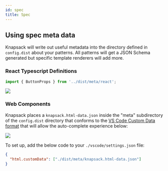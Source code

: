```yaml
---
id: spec
title: Spec
---
```


## Using spec meta data

Knapsack will write out useful metadata into the directory defined in `config.dist` about your patterns. All patterns will get a JSON Schema generated but specific template renderers will add more.

### React Typescript Definitions

```jsx
import { ButtonProps } from '../dist/meta/react';
```

![](/assets/spec-autocomplete--react.png)

### Web Components

Knapsack places a `knapsack.html-data.json` inside the "meta" subdirectory of the `config.dist` directory that conforms to the [VS Code Custom Data format](https://github.com/microsoft/vscode-custom-data) that will allow the auto-complete experience below:

![](/assets/spec-autocomplete--web-component.png)

To set up, add the below code to your `./vscode/settings.json` file:

```json
{
  "html.customData": ["./dist/meta/knapsack.html-data.json"]
}
```
